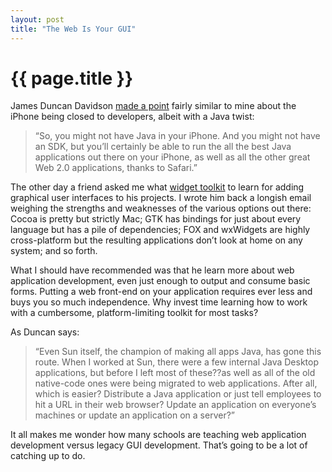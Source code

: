 ```yaml
---
layout: post
title: "The Web Is Your GUI"
---
```


{{ page.title }}
================

James Duncan Davidson [made a point](http://blog.duncandavidson.com/2007/01/more_on_java_an.html) fairly similar to mine about the iPhone being closed to developers, albeit with a Java twist:

> “So, you might not have Java in your iPhone. And you might not have an SDK, but you’ll certainly be able to run the all the best Java applications out there on your iPhone, as well as all the other great Web 2.0 applications, thanks to Safari.”

The other day a friend asked me what [widget toolkit](http://en.wikipedia.org/wiki/Widget_toolkit) to learn for adding graphical user interfaces to his projects. I wrote him back a longish email weighing the strengths and weaknesses of the various options out there: Cocoa is pretty but strictly Mac; GTK has bindings for just about every language but has a pile of dependencies; FOX and wxWidgets are highly cross-platform but the resulting applications don’t look at home on any system; and so forth.

What I should have recommended was that he learn more about web application development, even just enough to output and consume basic forms. Putting a web front-end on your application requires ever less and buys you so much independence. Why invest time learning how to work with a cumbersome, platform-limiting toolkit for most tasks?

As Duncan says:

> “Even Sun itself, the champion of making all apps Java, has gone this route. When I worked at Sun, there were a few internal Java Desktop applications, but before I left most of these??as well as all of the old native-code ones were being migrated to web applications. After all, which is easier? Distribute a Java application or just tell employees to hit a URL in their web browser? Update an application on everyone’s machines or update an application on a server?”

It all makes me wonder how many schools are teaching web application development versus legacy GUI development. That’s going to be a lot of catching up to do.
